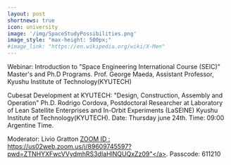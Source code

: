 ```yaml
---
layout: post
shortnews: true
icon: university
image: '/img/SpaceStudyPossibilities.png'
image_style: "max-height: 500px;"
#image_link: "https://en.wikipedia.org/wiki/X-Men"
---
```

Webinar: Introduction to "Space Engineering International Course (SEIC)" Master's and Ph.D Programs. Prof. George Maeda, Assistant Professor, Kyushu Institute of Technology(KYUTECH)

Cubesat Development at KYUTECH: "Design, Construction, Assembly and Operation"
Ph.D. Rodrigo Cordova, Postdoctoral Researcher at Laboratory of Lean Satellite Enterprises and In-Orbit Experiments (LaSEINE)
Kyushu Institute of Technology(KYUTECH).
Date: Thursday june 24th. Time: 09:00 Argentine Time.

Moderator: Livio Gratton
<a href="https://us02web.zoom.us/j/89609745597?pwd=ZTNHYXFwcVVydmhRS3dIaHlNQUQxZz09">ZOOM ID : https://us02web.zoom.us/j/89609745597?pwd=ZTNHYXFwcVVydmhRS3dIaHlNQUQxZz09"</a>.
Passcode: 611210




